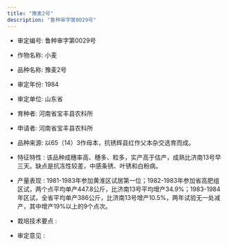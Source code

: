 ```yaml
---
title: "豫麦2号"
description: "鲁种审字第0029号"
---
```

* 审定编号:  鲁种审字第0029号

*  作物名称:  小麦

*  品种名称:  豫麦2号

*  审定年份:  1984

*  审定单位:  山东省

* 育种者:  河南省宝丰县农科所

*  申请者:  河南省宝丰县农科所

*  品种来源:  以65（14）3作母本，抗锈辉县红作父本杂交选育而成。

*  特征特性 : 
该品种成穗率高、穗多、粒多，实产高于估产，成熟比济南13号早三天。缺点是抗冻性较差，中感条锈、叶锈和白粉病。
 
*  产量表现 : 
1981-1983年参加黄淮区试居第一位；1982-1983年参加省高肥组区试，两个点平均单产447.8公斤，比济南13号平均增产34.9%；1983-1984年区试，全省平均单产386公斤，比济南13号增产10.5%，两年试验无一处减产，其中增产19%以上的9个点次。

*  栽培技术要点 : 


*  审定意见 : 

